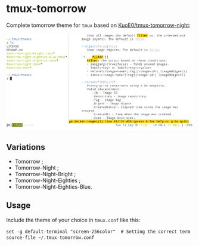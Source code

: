 # tmux-tomorrow

Complete tomorrow theme for `tmux` based on [KuoE0/tmux-tomorrow-night](https://github.com/KuoE0/tmux-tomorrow-night):

![Tomorrow theme for tmux](./screenshot.png)

## Variations

* Tomorrow ;
* Tomorrow-Night ;
* Tomorrow-Night-Bright ;
* Tomorrow-Night-Eighties ;
* Tomorrow-Night-Eighties-Blue.

## Usage

Include the theme of your choice in `tmux.conf` like this:

    set -g default-terminal "screen-256color"  # Setting the correct term
    source-file ~/.tmux-tomorrow.conf
